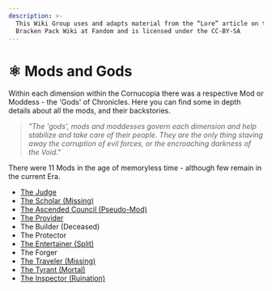 ```yaml
---
description: >-
  This Wiki Group uses and adapts material from the “Lore” article on the
  Bracken Pack Wiki at Fandom and is licensed under the CC-BY-SA
---
```


# ⚛ Mods and Gods

Within each dimension within the Cornucopia there was a respective Mod or Moddess - the 'Gods' of Chronicles. Here you can find some in depth details about all the mods, and their backstories.&#x20;

> _"The 'gods', mods and moddesses govern each dimension and help stabilize and take care of their people. They are the only thing staving away the corruption of evil forces, or the encroaching darkness of the Void."_

There were 11 Mods in the age of memoryless time - although few remain in the current Era.

* [The Judge](the-judge.md)
* [The Scholar (Missing)](the-scholar.md)
* [The Ascended Council (Pseudo-Mod)](the-ascended-council.md)
* [The Provider](the-provider.md)
* The Builder (Deceased)
* The Protector
* [The Entertainer (Split)](the-entertainer.md)
* The Forger
* [The Traveler (Missing)](the-traveler.md)
* [The Tyrant (Mortal)](the-tyrant.md)
* [The Inspector (Ruination)](the-inspector-r-u-i-n-a-t-i-o-n.md)
